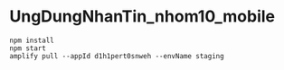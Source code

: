 # UngDungNhanTin_nhom10_mobile

```
npm install
npm start
amplify pull --appId d1h1pert0snweh --envName staging

```
